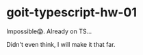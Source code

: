 # goit-typescript-hw-01

Impossible😱. Already on TS...

Didn't even think, I will make it that far.
